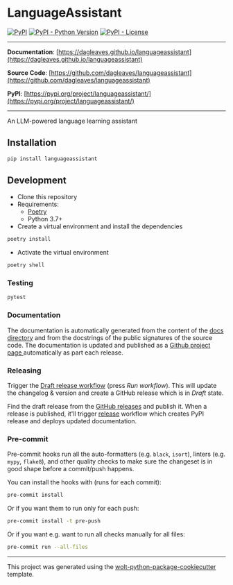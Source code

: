 # LanguageAssistant

[![PyPI](https://img.shields.io/pypi/v/languageassistant?style=flat-square)](https://pypi.python.org/pypi/languageassistant/)
[![PyPI - Python Version](https://img.shields.io/pypi/pyversions/languageassistant?style=flat-square)](https://pypi.python.org/pypi/languageassistant/)
[![PyPI - License](https://img.shields.io/pypi/l/languageassistant?style=flat-square)](https://pypi.python.org/pypi/languageassistant/)


---

**Documentation**: [https://dagleaves.github.io/languageassistant](https://dagleaves.github.io/languageassistant)

**Source Code**: [https://github.com/dagleaves/languageassistant](https://github.com/dagleaves/languageassistant)

**PyPI**: [https://pypi.org/project/languageassistant/](https://pypi.org/project/languageassistant/)

---

An LLM-powered language learning assistant

## Installation

```sh
pip install languageassistant
```

## Development

* Clone this repository
* Requirements:
  * [Poetry](https://python-poetry.org/)
  * Python 3.7+
* Create a virtual environment and install the dependencies

```sh
poetry install
```

* Activate the virtual environment

```sh
poetry shell
```

### Testing

```sh
pytest
```

### Documentation

The documentation is automatically generated from the content of the [docs directory](./docs) and from the docstrings
 of the public signatures of the source code. The documentation is updated and published as a [Github project page
 ](https://pages.github.com/) automatically as part each release.

### Releasing

Trigger the [Draft release workflow](https://github.com/dagleaves/languageassistant/actions/workflows/draft_release.yml)
(press _Run workflow_). This will update the changelog & version and create a GitHub release which is in _Draft_ state.

Find the draft release from the
[GitHub releases](https://github.com/dagleaves/languageassistant/releases) and publish it. When
 a release is published, it'll trigger [release](https://github.com/dagleaves/languageassistant/blob/master/.github/workflows/release.yml) workflow which creates PyPI
 release and deploys updated documentation.

### Pre-commit

Pre-commit hooks run all the auto-formatters (e.g. `black`, `isort`), linters (e.g. `mypy`, `flake8`), and other quality
 checks to make sure the changeset is in good shape before a commit/push happens.

You can install the hooks with (runs for each commit):

```sh
pre-commit install
```

Or if you want them to run only for each push:

```sh
pre-commit install -t pre-push
```

Or if you want e.g. want to run all checks manually for all files:

```sh
pre-commit run --all-files
```

---

This project was generated using the [wolt-python-package-cookiecutter](https://github.com/woltapp/wolt-python-package-cookiecutter) template.
